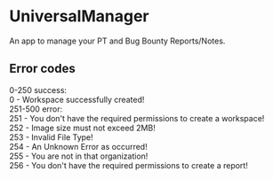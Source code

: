 # UniversalManager
 An app to manage your PT and Bug Bounty Reports/Notes.

## Error codes
0-250 success:<br>
0 - Workspace successfully created! <br>
251-500 error: <br>
251 - You don\'t have the required permissions to create a workspace!  <br>
252 - Image size must not exceed 2MB! <br>
253 - Invalid File Type! <br>
254 - An Unknown Error as occurred! <br>
255 - You are not in that organization! <br>
256 - You don\'t have the required permissions to create a report!  <br>
